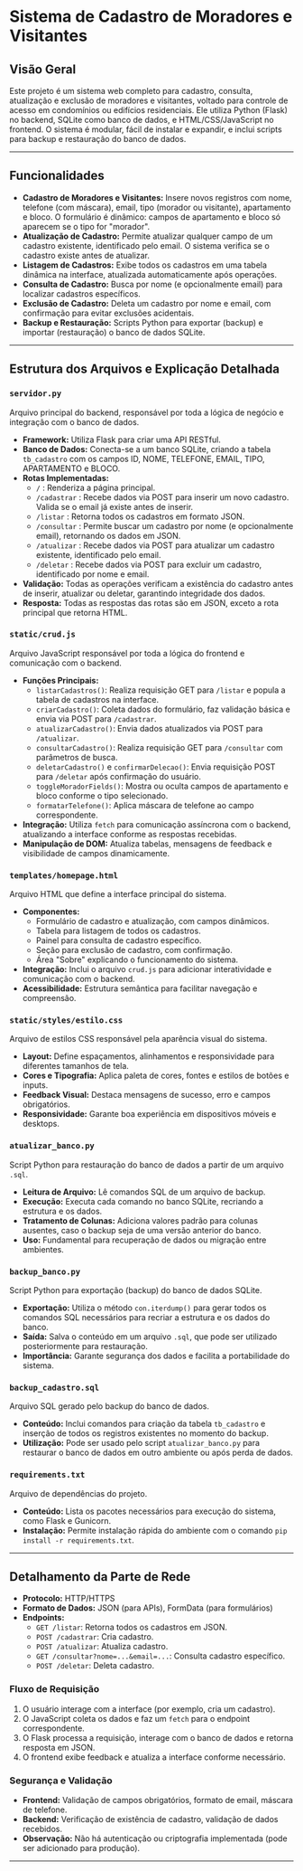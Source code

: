 # Sistema de Cadastro de Moradores e Visitantes

## Visão Geral

Este projeto é um sistema web completo para cadastro, consulta, atualização e exclusão de moradores e visitantes, voltado para controle de acesso em condomínios ou edifícios residenciais. Ele utiliza Python (Flask) no backend, SQLite como banco de dados, e HTML/CSS/JavaScript no frontend. O sistema é modular, fácil de instalar e expandir, e inclui scripts para backup e restauração do banco de dados.

---

## Funcionalidades

- **Cadastro de Moradores e Visitantes:** Insere novos registros com nome, telefone (com máscara), email, tipo (morador ou visitante), apartamento e bloco. O formulário é dinâmico: campos de apartamento e bloco só aparecem se o tipo for "morador".
- **Atualização de Cadastro:** Permite atualizar qualquer campo de um cadastro existente, identificado pelo email. O sistema verifica se o cadastro existe antes de atualizar.
- **Listagem de Cadastros:** Exibe todos os cadastros em uma tabela dinâmica na interface, atualizada automaticamente após operações.
- **Consulta de Cadastro:** Busca por nome (e opcionalmente email) para localizar cadastros específicos.
- **Exclusão de Cadastro:** Deleta um cadastro por nome e email, com confirmação para evitar exclusões acidentais.
- **Backup e Restauração:** Scripts Python para exportar (backup) e importar (restauração) o banco de dados SQLite.

---

## Estrutura dos Arquivos e Explicação Detalhada

### `servidor.py`

Arquivo principal do backend, responsável por toda a lógica de negócio e integração com o banco de dados.

- **Framework:** Utiliza Flask para criar uma API RESTful.
- **Banco de Dados:** Conecta-se a um banco SQLite, criando a tabela `tb_cadastro` com os campos ID, NOME, TELEFONE, EMAIL, TIPO, APARTAMENTO e BLOCO.
- **Rotas Implementadas:**
  - `/` : Renderiza a página principal.
  - `/cadastrar` : Recebe dados via POST para inserir um novo cadastro. Valida se o email já existe antes de inserir.
  - `/listar` : Retorna todos os cadastros em formato JSON.
  - `/consultar` : Permite buscar um cadastro por nome (e opcionalmente email), retornando os dados em JSON.
  - `/atualizar` : Recebe dados via POST para atualizar um cadastro existente, identificado pelo email.
  - `/deletar` : Recebe dados via POST para excluir um cadastro, identificado por nome e email.
- **Validação:** Todas as operações verificam a existência do cadastro antes de inserir, atualizar ou deletar, garantindo integridade dos dados.
- **Resposta:** Todas as respostas das rotas são em JSON, exceto a rota principal que retorna HTML.

### `static/crud.js`

Arquivo JavaScript responsável por toda a lógica do frontend e comunicação com o backend.

- **Funções Principais:**
  - `listarCadastros()`: Realiza requisição GET para `/listar` e popula a tabela de cadastros na interface.
  - `criarCadastro()`: Coleta dados do formulário, faz validação básica e envia via POST para `/cadastrar`.
  - `atualizarCadastro()`: Envia dados atualizados via POST para `/atualizar`.
  - `consultarCadastro()`: Realiza requisição GET para `/consultar` com parâmetros de busca.
  - `deletarCadastro()` e `confirmarDelecao()`: Envia requisição POST para `/deletar` após confirmação do usuário.
  - `toggleMoradorFields()`: Mostra ou oculta campos de apartamento e bloco conforme o tipo selecionado.
  - `formatarTelefone()`: Aplica máscara de telefone ao campo correspondente.
- **Integração:** Utiliza `fetch` para comunicação assíncrona com o backend, atualizando a interface conforme as respostas recebidas.
- **Manipulação de DOM:** Atualiza tabelas, mensagens de feedback e visibilidade de campos dinamicamente.

### `templates/homepage.html`

Arquivo HTML que define a interface principal do sistema.

- **Componentes:**
  - Formulário de cadastro e atualização, com campos dinâmicos.
  - Tabela para listagem de todos os cadastros.
  - Painel para consulta de cadastro específico.
  - Seção para exclusão de cadastro, com confirmação.
  - Área "Sobre" explicando o funcionamento do sistema.
- **Integração:** Inclui o arquivo `crud.js` para adicionar interatividade e comunicação com o backend.
- **Acessibilidade:** Estrutura semântica para facilitar navegação e compreensão.

### `static/styles/estilo.css`

Arquivo de estilos CSS responsável pela aparência visual do sistema.

- **Layout:** Define espaçamentos, alinhamentos e responsividade para diferentes tamanhos de tela.
- **Cores e Tipografia:** Aplica paleta de cores, fontes e estilos de botões e inputs.
- **Feedback Visual:** Destaca mensagens de sucesso, erro e campos obrigatórios.
- **Responsividade:** Garante boa experiência em dispositivos móveis e desktops.

### `atualizar_banco.py`

Script Python para restauração do banco de dados a partir de um arquivo `.sql`.

- **Leitura de Arquivo:** Lê comandos SQL de um arquivo de backup.
- **Execução:** Executa cada comando no banco SQLite, recriando a estrutura e os dados.
- **Tratamento de Colunas:** Adiciona valores padrão para colunas ausentes, caso o backup seja de uma versão anterior do banco.
- **Uso:** Fundamental para recuperação de dados ou migração entre ambientes.

### `backup_banco.py`

Script Python para exportação (backup) do banco de dados SQLite.

- **Exportação:** Utiliza o método `con.iterdump()` para gerar todos os comandos SQL necessários para recriar a estrutura e os dados do banco.
- **Saída:** Salva o conteúdo em um arquivo `.sql`, que pode ser utilizado posteriormente para restauração.
- **Importância:** Garante segurança dos dados e facilita a portabilidade do sistema.

### `backup_cadastro.sql`

Arquivo SQL gerado pelo backup do banco de dados.

- **Conteúdo:** Inclui comandos para criação da tabela `tb_cadastro` e inserção de todos os registros existentes no momento do backup.
- **Utilização:** Pode ser usado pelo script `atualizar_banco.py` para restaurar o banco de dados em outro ambiente ou após perda de dados.

### `requirements.txt`

Arquivo de dependências do projeto.

- **Conteúdo:** Lista os pacotes necessários para execução do sistema, como Flask e Gunicorn.
- **Instalação:** Permite instalação rápida do ambiente com o comando `pip install -r requirements.txt`.

---

## Detalhamento da Parte de Rede

- **Protocolo:** HTTP/HTTPS
- **Formato de Dados:** JSON (para APIs), FormData (para formulários)
- **Endpoints:**
  - `GET /listar`: Retorna todos os cadastros em JSON.
  - `POST /cadastrar`: Cria cadastro.
  - `POST /atualizar`: Atualiza cadastro.
  - `GET /consultar?nome=...&email=...`: Consulta cadastro específico.
  - `POST /deletar`: Deleta cadastro.

### Fluxo de Requisição

1. O usuário interage com a interface (por exemplo, cria um cadastro).
2. O JavaScript coleta os dados e faz um `fetch` para o endpoint correspondente.
3. O Flask processa a requisição, interage com o banco de dados e retorna resposta em JSON.
4. O frontend exibe feedback e atualiza a interface conforme necessário.

### Segurança e Validação

- **Frontend:** Validação de campos obrigatórios, formato de email, máscara de telefone.
- **Backend:** Verificação de existência de cadastro, validação de dados recebidos.
- **Observação:** Não há autenticação ou criptografia implementada (pode ser adicionado para produção).

---